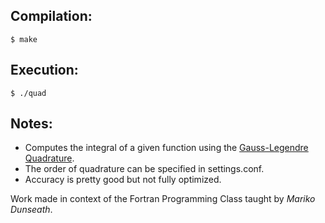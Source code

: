 ## Compilation:

```
$ make
```

## Execution:

```
$ ./quad
```

## Notes:

- Computes the integral of a given function using the [Gauss-Legendre Quadrature](https://en.wikipedia.org/wiki/Gaussian_quadrature).
- The order of quadrature can be specified in settings.conf.
- Accuracy is pretty good but not fully optimized.

Work made in context of the Fortran Programming Class taught by *Mariko Dunseath*. 